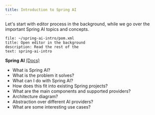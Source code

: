 ```yaml
---
title: Introduction to Spring AI
---
```


Let's start with editor process in the background, while we go
over the important Spring AI topics and concepts.

```editor:select-matching-text
file: ~/spring-ai-intro/pom.xml
title: Open editor in the background
description: Read the rest of the 
text: spring-ai-intro
```

**Spring AI** [(Docs)](https://docs.spring.io/spring-ai/reference/)

* What is Spring AI?
* What is the problem it solves?
* What can I do with Spring AI?
* How does this fit into existing Spring projects?
* What are the main components and supported providers?
* Architecture diagram?
* Abstraction over different AI providers?
* What are some interesting use cases?



